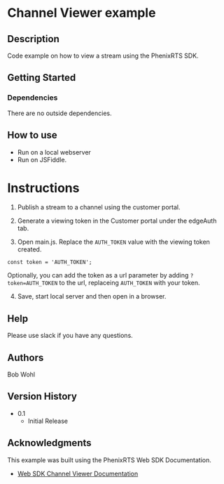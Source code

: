 # Channel Viewer example

## Description

Code example on how to view a stream using the PhenixRTS SDK.

## Getting Started

### Dependencies

There are no outside dependencies.

## How to use

- Run on a local webserver
- Run on JSFiddle.

# Instructions

1. Publish a stream to a channel using the customer portal.

2. Generate a viewing token in the Customer portal under the edgeAuth tab.

3. Open main.js. Replace the `AUTH_TOKEN` value with the viewing token created.

`const token = 'AUTH_TOKEN';`

Optionally, you can add the token as a url parameter by adding `?token=AUTH_TOKEN` to the url, replaceing `AUTH_TOKEN` with your token.

4. Save, start local server and then open in a browser.

## Help

Please use slack if you have any questions.

## Authors

Bob Wohl

## Version History

- 0.1
  - Initial Release

## Acknowledgments

This example was built using the PhenixRTS Web SDK Documentation.

- [Web SDK Channel Viewer Documentation](https://phenixrts.com/docs/sdk_ref/web/next-gen-channel/#channel-viewer)
